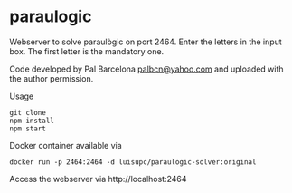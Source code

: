# paraulogic
Webserver to solve paraulògic on port 2464.
Enter the letters in the input box. The first letter is the mandatory one.

Code developed by Pal Barcelona <palbcn@yahoo.com> and uploaded with the author permission.

Usage
```
git clone
npm install
npm start
```
Docker container available via
```
docker run -p 2464:2464 -d luisupc/paraulogic-solver:original
```
Access the webserver via http://localhost:2464
